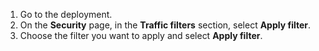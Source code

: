 1. Go to the deployment.
2. On the **Security** page, in the **Traffic filters** section, select **Apply filter**.
3. Choose the filter you want to apply and select **Apply filter**.